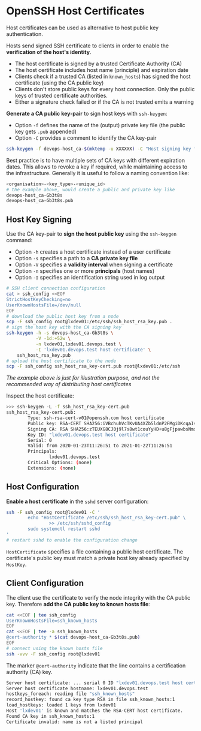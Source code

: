# OpenSSH Host Certificates

Host certificates can be used as alternative to host public key authentication.

Hosts send signed SSH certificate to clients in order to enable the
**verification of the host's identity**. 

* The host certificate is signed by a trusted Certificate Authority (CA)
* The host certificate includes host name (principle) and expiration date
* Clients check if a trusted CA (listed in `known_hosts`) has signed the
  host certificate (using the CA public key)
* Clients don't store public keys for every host connection. Only the public
  keys of trusted certificate authorities.
* Either a signature check failed or if the CA is not trusted emits a warning 

**Generate a CA public key-pair** to sign host keys with `ssh-keygen`:

* Option `-f` defines the name of the (output) private key file (the public key
  gets `.pub` appended) 
* Option `-C` provides a comment to identify the CA key-pair

```bash
ssh-keygen -f devops-host_ca-$(mktemp -u XXXXXX) -C "Host signing key for DevOps"
```

Best practice is to have multiple sets of CA keys with different expiration
dates. This allows to revoke a key if required, while maintaining access to the
infrastructure. Generally it is useful to follow a naming convention like:

```bash
<organisation>-<key_type>-<unique_id>
# the example above, would create a public and private key like
devops-host_ca-Gb3t8s
devops-host_ca-Gb3t8s.pub

```

## Host Key Signing

Use the CA key-pair to **sign the host public key** using the `ssh-keygen`
command:

* Option `-h` creates a host certificate instead of a user certificate
* Option `-s` specifies a path to a **CA private key file**
* Option `-V` specifies a **validity interval** when signing a certificate
* Option `-n` specifies one or more **principals** (host names)
* Option `-I` specifies an identification string used in log output

```bash
# SSH client connection configuration
cat > ssh_config <<EOF
StrictHostKeyChecking=no
UserKnownHostsFile=/dev/null
EOF
# download the public host key from a node
scp -F ssh_config root@lxdev01:/etc/ssh/ssh_host_rsa_key.pub .
# sign the host key with the CA signing key
ssh-keygen -h -s devops-host_ca-Gb3t8s \
           -V -1d:+52w \
           -n lxdev01,lxdev01.devops.test \
           -I 'lxdev01.devops.test host certificate' \
    ssh_host_rsa_key.pub
# upload the host certificate to the node
scp -F ssh_config ssh_host_rsa_key-cert.pub root@lxdev01:/etc/ssh
```

_The example above is just for illustration purpose, and not the recommended way
of distributing host certificates_

Inspect the host certificate:

```bash
>>> ssh-keygen -L -f ssh_host_rsa_key-cert.pub
ssh_host_rsa_key-cert.pub:
        Type: ssh-rsa-cert-v01@openssh.com host certificate
        Public key: RSA-CERT SHA256:iVBchuhVcTKvUA4XZb5ldnP2FMgiDKcqaIsWCq9ChIQ
        Signing CA: RSA SHA256:zTEUXG8CJ0j9l7s8wt1couYyHD+u8gFjpawbsNmxoFk
        Key ID: "lxdev01.devops.test host certificate"
        Serial: 0
        Valid: from 2020-01-23T11:26:51 to 2021-01-22T11:26:51
        Principals:
                lxdev01.devops.test
        Critical Options: (none)
        Extensions: (none)
```

## Host Configuration

**Enable a host certificate** in the `sshd` server configuration:

```bash
ssh -F ssh_config root@lxdev01 -C '
        echo "HostCertificate /etc/ssh/ssh_host_rsa_key-cert.pub" \
                >> /etc/ssh/sshd_config
        sudo systemctl restart sshd
'
# restart sshd to enable the configuration change
```

`HostCertificate` specifies a file containing a public host certificate. 
The certificate's public key must match a private host key already specified 
by `HostKey`.

## Client Configuration

The client use the certificate to verify the node integrity with the CA public
key. Therefore **add the CA public key to known hosts file**:

```bash
cat <<EOF | tee ssh_config
UserKnownHostsFile=ssh_known_hosts
EOF
cat <<EOF | tee -a ssh_known_hosts
@cert-authority * $(cat devops-host_ca-Gb3t8s.pub)
EOF
# connect using the known hosts file
ssh -vvv -F ssh_config root@lxdev01
```

The marker `@cert-authority` indicate that the line contains a certification 
authority (CA) key.

```bash
Server host certificate: ... serial 0 ID "lxdev01.devops.test host certificate" ...
Server host certificate hostname: lxdev01.devops.test
hostkeys_foreach: reading file "ssh_known_hosts"
record_hostkey: found ca key type RSA in file ssh_known_hosts:1
load_hostkeys: loaded 1 keys from lxdev01
Host 'lxdev01' is known and matches the RSA-CERT host certificate.
Found CA key in ssh_known_hosts:1
Certificate invalid: name is not a listed principal
```


